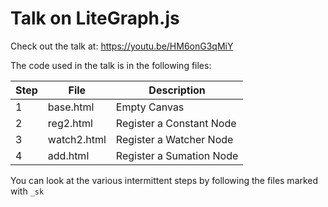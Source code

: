 # Talk on LiteGraph.js

Check out the talk at: https://youtu.be/HM6onG3qMiY

The code used in the talk is in the following files:

| Step | File        | Description              |
| ---- | ----------- | ------------------------ |
| 1    | base.html   | Empty Canvas             |
| 2    | reg2.html   | Register a Constant Node |
| 3    | watch2.html | Register a Watcher Node  |
| 4    | add.html    | Register a Sumation Node |

You can look at the various intermittent steps by following the files marked with `_sk`
